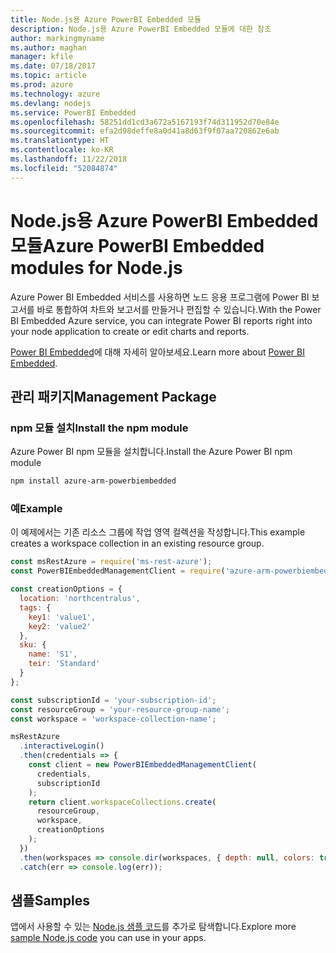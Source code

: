 ```yaml
---
title: Node.js용 Azure PowerBI Embedded 모듈
description: Node.js용 Azure PowerBI Embedded 모듈에 대한 참조
author: markingmyname
ms.author: maghan
manager: kfile
ms.date: 07/18/2017
ms.topic: article
ms.prod: azure
ms.technology: azure
ms.devlang: nodejs
ms.service: PowerBI Embedded
ms.openlocfilehash: 58251dd1cd3a672a5167193f74d311952d70e84e
ms.sourcegitcommit: efa2d98deffe8a0d41a8d63f9f07aa720862e6ab
ms.translationtype: HT
ms.contentlocale: ko-KR
ms.lasthandoff: 11/22/2018
ms.locfileid: "52084874"
---
```

# <a name="azure-powerbi-embedded-modules-for-nodejs"></a><span data-ttu-id="9c5af-103">Node.js용 Azure PowerBI Embedded 모듈</span><span class="sxs-lookup"><span data-stu-id="9c5af-103">Azure PowerBI Embedded modules for Node.js</span></span>

<span data-ttu-id="9c5af-104">Azure Power BI Embedded 서비스를 사용하면 노드 응용 프로그램에 Power BI 보고서를 바로 통합하여 차트와 보고서를 만들거나 편집할 수 있습니다.</span><span class="sxs-lookup"><span data-stu-id="9c5af-104">With the Power BI Embedded Azure service, you can integrate Power BI reports right into your node application to create or edit charts and reports.</span></span>

<span data-ttu-id="9c5af-105">[Power BI Embedded](https://powerbi.microsoft.com/documentation/powerbi-developer-embedding/)에 대해 자세히 알아보세요.</span><span class="sxs-lookup"><span data-stu-id="9c5af-105">Learn more about [Power BI Embedded](https://powerbi.microsoft.com/documentation/powerbi-developer-embedding/).</span></span>

## <a name="management-package"></a><span data-ttu-id="9c5af-106">관리 패키지</span><span class="sxs-lookup"><span data-stu-id="9c5af-106">Management Package</span></span>

### <a name="install-the-npm-module"></a><span data-ttu-id="9c5af-107">npm 모듈 설치</span><span class="sxs-lookup"><span data-stu-id="9c5af-107">Install the npm module</span></span>

<span data-ttu-id="9c5af-108">Azure Power BI npm 모듈을 설치합니다.</span><span class="sxs-lookup"><span data-stu-id="9c5af-108">Install the Azure Power BI npm module</span></span>

```bash
npm install azure-arm-powerbiembedded
```

### <a name="example"></a><span data-ttu-id="9c5af-109">예</span><span class="sxs-lookup"><span data-stu-id="9c5af-109">Example</span></span>

<span data-ttu-id="9c5af-110">이 예제에서는 기존 리소스 그룹에 작업 영역 컬렉션을 작성합니다.</span><span class="sxs-lookup"><span data-stu-id="9c5af-110">This example creates a workspace collection in an existing resource group.</span></span>

```javascript
const msRestAzure = require('ms-rest-azure');
const PowerBIEmbeddedManagementClient = require('azure-arm-powerbiembedded');

const creationOptions = {
  location: 'northcentralus',
  tags: {
    key1: 'value1',
    key2: 'value2'
  },
  sku: {
    name: 'S1',
    teir: 'Standard'
  }
};

const subscriptionId = 'your-subscription-id';
const resourceGroup = 'your-resource-group-name';
const workspace = 'workspace-collection-name';

msRestAzure
  .interactiveLogin()
  .then(credentials => {
    const client = new PowerBIEmbeddedManagementClient(
      credentials,
      subscriptionId
    );
    return client.workspaceCollections.create(
      resourceGroup,
      workspace,
      creationOptions
    );
  })
  .then(workspaces => console.dir(workspaces, { depth: null, colors: true }))
  .catch(err => console.log(err));
```

## <a name="samples"></a><span data-ttu-id="9c5af-111">샘플</span><span class="sxs-lookup"><span data-stu-id="9c5af-111">Samples</span></span>

<span data-ttu-id="9c5af-112">앱에서 사용할 수 있는 [Node.js 샘플 코드](https://azure.microsoft.com/resources/samples/?platform=nodejs)를 추가로 탐색합니다.</span><span class="sxs-lookup"><span data-stu-id="9c5af-112">Explore more [sample Node.js code](https://azure.microsoft.com/resources/samples/?platform=nodejs) you can use in your apps.</span></span>
